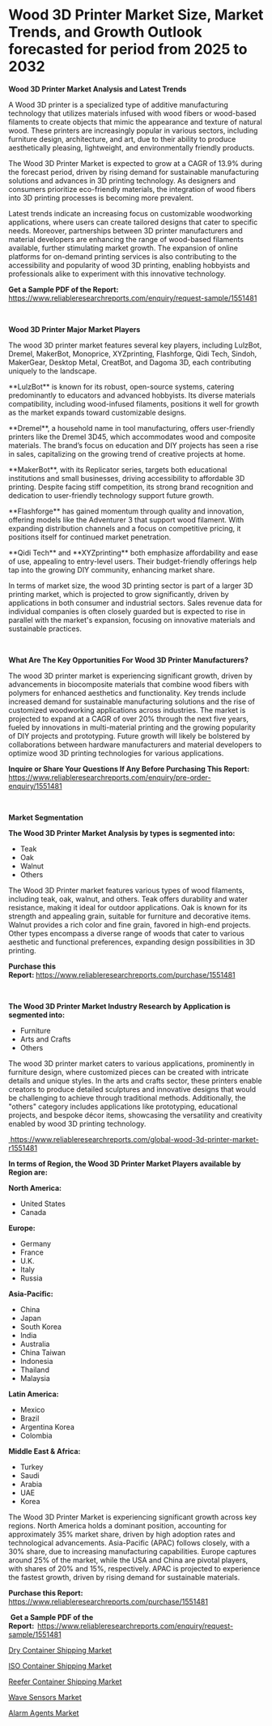 <p><h1>Wood 3D Printer Market Size, Market Trends, and Growth Outlook forecasted for period from 2025 to 2032</h1></p><p><strong>Wood 3D Printer Market Analysis and Latest Trends</strong></p>
<p><p>A Wood 3D printer is a specialized type of additive manufacturing technology that utilizes materials infused with wood fibers or wood-based filaments to create objects that mimic the appearance and texture of natural wood. These printers are increasingly popular in various sectors, including furniture design, architecture, and art, due to their ability to produce aesthetically pleasing, lightweight, and environmentally friendly products.</p><p>The Wood 3D Printer Market is expected to grow at a CAGR of 13.9% during the forecast period, driven by rising demand for sustainable manufacturing solutions and advances in 3D printing technology. As designers and consumers prioritize eco-friendly materials, the integration of wood fibers into 3D printing processes is becoming more prevalent. </p><p>Latest trends indicate an increasing focus on customizable woodworking applications, where users can create tailored designs that cater to specific needs. Moreover, partnerships between 3D printer manufacturers and material developers are enhancing the range of wood-based filaments available, further stimulating market growth. The expansion of online platforms for on-demand printing services is also contributing to the accessibility and popularity of wood 3D printing, enabling hobbyists and professionals alike to experiment with this innovative technology.</p></p>
<p><strong>Get a Sample PDF of the Report:&nbsp;</strong> <a href="https://www.reliableresearchreports.com/enquiry/request-sample/1551481?utm_campaign=83&utm_medium=2&utm_source=Github&utm_content=ia&utm_term=16022025&utm_id=wood-3d-printer">https://www.reliableresearchreports.com/enquiry/request-sample/1551481</a></p>
<p>&nbsp;</p>
<p><strong>Wood 3D Printer Major Market Players</strong></p>
<p><p>The wood 3D printer market features several key players, including LulzBot, Dremel, MakerBot, Monoprice, XYZprinting, Flashforge, Qidi Tech, Sindoh, MakerGear, Desktop Metal, CreatBot, and Dagoma 3D, each contributing uniquely to the landscape.</p><p>**LulzBot** is known for its robust, open-source systems, catering predominantly to educators and advanced hobbyists. Its diverse materials compatibility, including wood-infused filaments, positions it well for growth as the market expands toward customizable designs.</p><p>**Dremel**, a household name in tool manufacturing, offers user-friendly printers like the Dremel 3D45, which accommodates wood and composite materials. The brand’s focus on education and DIY projects has seen a rise in sales, capitalizing on the growing trend of creative projects at home.</p><p>**MakerBot**, with its Replicator series, targets both educational institutions and small businesses, driving accessibility to affordable 3D printing. Despite facing stiff competition, its strong brand recognition and dedication to user-friendly technology support future growth.</p><p>**Flashforge** has gained momentum through quality and innovation, offering models like the Adventurer 3 that support wood filament. With expanding distribution channels and a focus on competitive pricing, it positions itself for continued market penetration.</p><p>**Qidi Tech** and **XYZprinting** both emphasize affordability and ease of use, appealing to entry-level users. Their budget-friendly offerings help tap into the growing DIY community, enhancing market share.</p><p>In terms of market size, the wood 3D printing sector is part of a larger 3D printing market, which is projected to grow significantly, driven by applications in both consumer and industrial sectors. Sales revenue data for individual companies is often closely guarded but is expected to rise in parallel with the market's expansion, focusing on innovative materials and sustainable practices.</p></p>
<p>&nbsp;</p>
<p><strong>What Are The Key Opportunities For Wood 3D Printer Manufacturers?</strong></p>
<p><p>The wood 3D printer market is experiencing significant growth, driven by advancements in biocomposite materials that combine wood fibers with polymers for enhanced aesthetics and functionality. Key trends include increased demand for sustainable manufacturing solutions and the rise of customized woodworking applications across industries. The market is projected to expand at a CAGR of over 20% through the next five years, fueled by innovations in multi-material printing and the growing popularity of DIY projects and prototyping. Future growth will likely be bolstered by collaborations between hardware manufacturers and material developers to optimize wood 3D printing technologies for various applications.</p></p>
<p><strong>Inquire or Share Your Questions If Any Before Purchasing This Report:</strong> <a href="https://www.reliableresearchreports.com/enquiry/pre-order-enquiry/1551481?utm_campaign=83&utm_medium=2&utm_source=Github&utm_content=ia&utm_term=16022025&utm_id=wood-3d-printer">https://www.reliableresearchreports.com/enquiry/pre-order-enquiry/1551481</a></p>
<p>&nbsp;</p>
<p><strong>Market Segmentation</strong></p>
<p><strong>The Wood 3D Printer Market Analysis by types is segmented into:</strong></p>
<p><ul><li>Teak</li><li>Oak</li><li>Walnut</li><li>Others</li></ul></p>
<p><p>The Wood 3D Printer market features various types of wood filaments, including teak, oak, walnut, and others. Teak offers durability and water resistance, making it ideal for outdoor applications. Oak is known for its strength and appealing grain, suitable for furniture and decorative items. Walnut provides a rich color and fine grain, favored in high-end projects. Other types encompass a diverse range of woods that cater to various aesthetic and functional preferences, expanding design possibilities in 3D printing.</p></p>
<p><strong>Purchase this Report:&nbsp;</strong><a href="https://www.reliableresearchreports.com/purchase/1551481?utm_campaign=83&utm_medium=2&utm_source=Github&utm_content=ia&utm_term=16022025&utm_id=wood-3d-printer">https://www.reliableresearchreports.com/purchase/1551481</a></p>
<p>&nbsp;</p>
<p><strong>The Wood 3D Printer Market Industry Research by Application is segmented into:</strong></p>
<p><ul><li>Furniture</li><li>Arts and Crafts</li><li>Others</li></ul></p>
<p><p>The wood 3D printer market caters to various applications, prominently in furniture design, where customized pieces can be created with intricate details and unique styles. In the arts and crafts sector, these printers enable creators to produce detailed sculptures and innovative designs that would be challenging to achieve through traditional methods. Additionally, the "others" category includes applications like prototyping, educational projects, and bespoke décor items, showcasing the versatility and creativity enabled by wood 3D printing technology.</p></p>
<p><a href="https://www.reliableresearchreports.com/global-wood-3d-printer-market-r1551481?utm_campaign=83&utm_medium=2&utm_source=Github&utm_content=ia&utm_term=16022025&utm_id=wood-3d-printer">&nbsp;https://www.reliableresearchreports.com/global-wood-3d-printer-market-r1551481</a></p>
<p><strong>In terms of Region, the Wood 3D Printer Market Players available by Region are:</strong></p>
<p>
    <p> <strong> North America: </strong>
        <ul>
            <li>United States</li>
            <li>Canada</li>
        </ul>
        </p> 
    <p> <strong> Europe: </strong>
        <ul>
            <li>Germany</li>
            <li>France</li>
            <li>U.K.</li>
            <li>Italy</li>
            <li>Russia</li>
        </ul>
        </p> 
    <p> <strong> Asia-Pacific: </strong>
        <ul>
            <li>China</li>
            <li>Japan</li>
            <li>South Korea</li>
            <li>India</li>
            <li>Australia</li>
            <li>China Taiwan</li>
            <li>Indonesia</li>
            <li>Thailand</li>
            <li>Malaysia</li>
        </ul>
        </p> 
    <p> <strong> Latin America: </strong>
        <ul>
            <li>Mexico</li>
            <li>Brazil</li>
            <li>Argentina Korea</li>
            <li>Colombia</li>
        </ul>
        </p> 
    <p> <strong> Middle East & Africa: </strong>
        <ul>
            <li>Turkey</li>
            <li>Saudi</li>
            <li>Arabia</li>
            <li>UAE</li>
            <li>Korea</li>
        </ul>
    </p>
    </p>
<p><p>The Wood 3D Printer Market is experiencing significant growth across key regions. North America holds a dominant position, accounting for approximately 35% market share, driven by high adoption rates and technological advancements. Asia-Pacific (APAC) follows closely, with a 30% share, due to increasing manufacturing capabilities. Europe captures around 25% of the market, while the USA and China are pivotal players, with shares of 20% and 15%, respectively. APAC is projected to experience the fastest growth, driven by rising demand for sustainable materials.</p></p>
<p><strong>Purchase this Report: </strong><a href="https://www.reliableresearchreports.com/purchase/1551481?utm_campaign=83&utm_medium=2&utm_source=Github&utm_content=ia&utm_term=16022025&utm_id=wood-3d-printer">https://www.reliableresearchreports.com/purchase/1551481</a></p>
<p>&nbsp;<strong>Get a Sample PDF of the Report:&nbsp;&nbsp;</strong><a href="https://www.reliableresearchreports.com/enquiry/request-sample/1551481?utm_campaign=83&utm_medium=2&utm_source=Github&utm_content=ia&utm_term=16022025&utm_id=wood-3d-printer">https://www.reliableresearchreports.com/enquiry/request-sample/1551481</a></p>
<p><strong></strong></p>
<p><p><a href="https://github.com/watzondechao/Market-Research-Report-List-1/blob/main/dry-container-shipping-market.md?utm_campaign=83&utm_medium=2&utm_source=Github&utm_content=ia&utm_term=16022025&utm_id=wood-3d-printer">Dry Container Shipping Market</a></p><p><a href="https://github.com/phephezxnf/Market-Research-Report-List-1/blob/main/iso-container-shipping-market.md?utm_campaign=83&utm_medium=2&utm_source=Github&utm_content=ia&utm_term=16022025&utm_id=wood-3d-printer">ISO Container Shipping Market</a></p><p><a href="https://github.com/iroldilom/Market-Research-Report-List-1/blob/main/reefer-container-shipping-market.md?utm_campaign=83&utm_medium=2&utm_source=Github&utm_content=ia&utm_term=16022025&utm_id=wood-3d-printer">Reefer Container Shipping Market</a></p><p><a href="https://github.com/moazugavate/Market-Research-Report-List-1/blob/main/wave-sensors-market.md?utm_campaign=83&utm_medium=2&utm_source=Github&utm_content=ia&utm_term=16022025&utm_id=wood-3d-printer">Wave Sensors Market</a></p><p><a href="https://github.com/slmagaddam/Market-Research-Report-List-1/blob/main/alarm-agents-market.md?utm_campaign=83&utm_medium=2&utm_source=Github&utm_content=ia&utm_term=16022025&utm_id=wood-3d-printer">Alarm Agents Market</a></p></p>